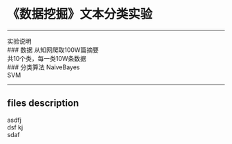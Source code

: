 # 《数据挖掘》文本分类实验
<hr>
实验说明    <br>
### 数据
从知网爬取100W篇摘要   <br>
共10个类，每一类10W条数据     <br>
### 分类算法
NaiveBayes  <br>
SVM     <br>
<hr>

## files description
asdfj  
dsf kj  
 sdaf